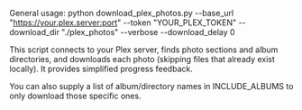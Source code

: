 General usage:
    python download_plex_photos.py --base_url "https://your.plex.server:port" --token "YOUR_PLEX_TOKEN" --download_dir "./plex_photos" --verbose --download_delay 0

This script connects to your Plex server, finds photo sections and album directories,
and downloads each photo (skipping files that already exist locally). It provides simplified progress feedback.

You can also supply a list of album/directory names in INCLUDE_ALBUMS to only download those specific ones.
